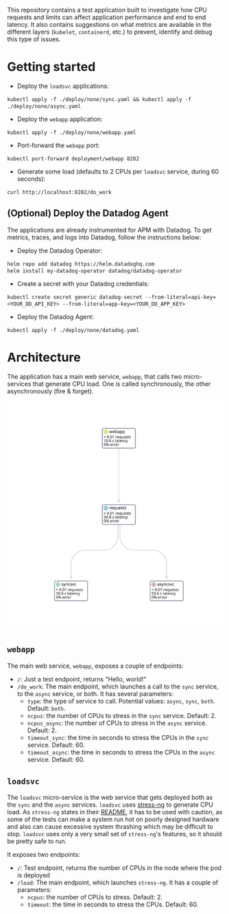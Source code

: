 This repository contains a test application built to investigate how CPU requests and limits can affect application performance and end to end latency. It also contains suggestions on what metrics are available in the different layers (`kubelet`, `containerd`, etc.) to prevent, identify and debug this type of issues.

# Getting started

* Deploy the `loadsvc` applications:

```
kubectl apply -f ./deploy/none/sync.yaml && kubectl apply -f ./deploy/none/async.yaml
```

* Deploy the `webapp` application:

```
kubectl apply -f ./deploy/none/webapp.yaml
```

* Port-forward the `webapp` port:

```
kubectl port-forward deployment/webapp 8282
```

* Generate some load (defaults to 2 CPUs per `loadsvc` service, during 60 seconds):

```
curl http://localhost:8282/do_work
```

## (Optional) Deploy the Datadog Agent

The applications are already instrumented for APM with Datadog. To get metrics, traces, and logs into Datadog, follow the instructions below:

* Deploy the Datadog Operator:

```
helm repo add datadog https://helm.datadoghq.com
helm install my-datadog-operator datadog/datadog-operator
```

* Create a secret with your Datadog credentials:

```
kubectl create secret generic datadog-secret --from-literal=api-key=<YOUR_DD_API_KEY> --from-literal=app-key=<YOUR_DD_APP_KEY>
```

* Deploy the Datadog Agent:

```
kubectl apply -f ./deploy/none/datadog.yaml
```

# Architecture

The application has a main web service, `webapp`, that calls two micro-services that generate CPU load. One is called synchronously, the other asynchronously (fire & forget).

![Architecture diagram](./static/architecture.jpg)

## `webapp`

The main web service, `webapp`, exposes a couple of endpoints:

 * `/`: Just a test endpoint, returns "Hello, world!"
 * `/do_work`: The main endpoint, which launches a call to the `sync` service, to the `async` service, or both. It has several parameters:
   * `type`: the type of service to call. Potential values: `async`, `sync`, `both`. Default: `both`.
   * `ncpus`: the number of CPUs to stress in the `sync` service. Default: 2.
   * `ncpus_async`: the number of CPUs to stress in the `async` service. Default: 2.
   * `timeout_sync`: the time in seconds to stress the CPUs in the `sync` service. Default: 60.
   * `timeout_async`: the time in seconds to stress the CPUs in the `async` service. Default: 60.

## `loadsvc`

The `loadsvc` micro-service is the web service that gets deployed both as the `sync` and the `async` services. `loadsvc` uses [stress-ng](https://github.com/ColinIanKing/stress-ng) to generate CPU load. As `stress-ng` states in their [README](https://github.com/ColinIanKing/stress-ng/blob/master/README.md), it has to be used with caution, as some of the tests can make a system run hot on poorly designed hardware and also can cause excessive system thrashing which may be difficult to stop. `loadsvc` uses only a very small set of `stress-ng`'s features, so it should be pretty safe to run.

It exposes two endpoints:

 * `/`: Test endpoint, returns the number of CPUs in the node where the pod is deployed
 * `/load`: The main endpoint, which launches `stress-ng`. It has a couple of parameters:
   * `ncpus`: the number of CPUs to stress. Default: 2.
   * `timeout`: the time in seconds to stress the CPUs. Default: 60.